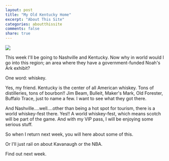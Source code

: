 ```yaml
---
layout: post
title: "My Old Kentucky Home"
excerpt: "About This Site"
categories: aboutthissite
comments: false
share: true
---
```


![](https://i.etsystatic.com/6830489/r/il/71eba1/423105324/il_570xN.423105324_swnn.jpg)





This week I'll be going to Nashville and Kentucky. Now why in world would I go into this region; an area where they have a government-funded Noah's Ark exhibit? 


One word: whiskey.


Yes, my friend. Kentucky is the center of all American whiskey. Tons of distilleries, tons of bourbon!! Jim Beam, Bulleit, Maker's Mark, Old Forester, Buffalo Trace, just to name a few. I want to see what they got there.

And Nashville....well....other than being a hot spot for tourism, there is a world whiskey-fest there. Yes!! A world whiskey-fest, which means scotch will be part of the game. And with my VIP pass, I will be enjoying some serious stuff.


So when I return next week, you will here about some of this.


Or I'll just rail on about Kavanaugh or the NBA. 

Find out next week.









